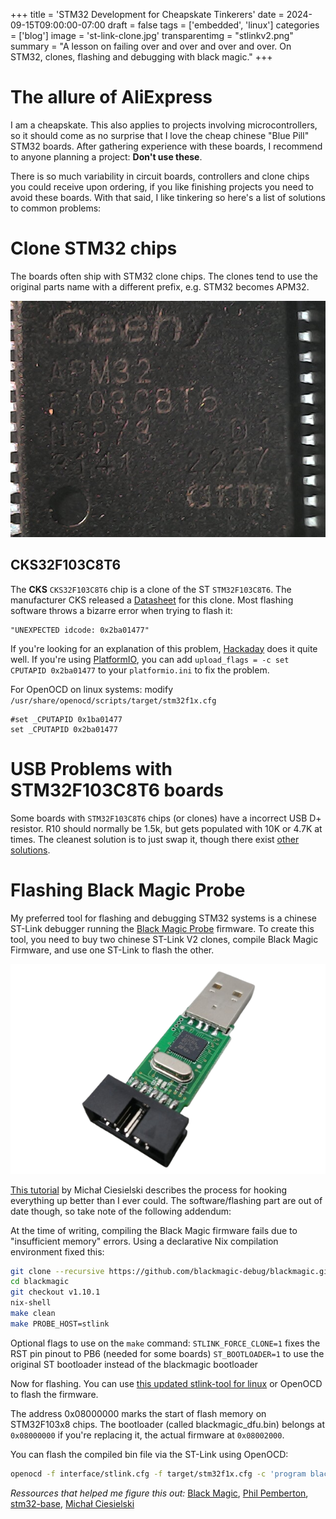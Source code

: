 +++
title = 'STM32 Development for Cheapskate Tinkerers'
date = 2024-09-15T09:00:00-07:00
draft = false
tags = ['embedded', 'linux']
categories = ['blog']
image = 'st-link-clone.jpg'
transparentimg = "stlinkv2.png"
summary = "A lesson on failing over and over and over and over. On STM32, clones, flashing and debugging with black magic."
+++

# The allure of AliExpress

I am a cheapskate. This also applies to projects involving microcontrollers, so it should come as no surprise that I love the cheap chinese "Blue Pill" STM32 boards. After gathering experience with these boards, I recommend to anyone planning a project: **Don't use these**.

There is so much variability in circuit boards, controllers and clone chips you could receive upon ordering, if you like finishing projects you need to avoid these boards. With that said, I like tinkering so here's a list of solutions to common problems:

# Clone STM32 chips

The boards often ship with STM32 clone chips. The clones tend to use the original parts name with a different prefix, e.g. STM32 becomes APM32.

![](st-link-clone.jpg)

## CKS32F103C8T6

The **CKS** ```CKS32F103C8T6``` chip is a clone of the ST ```STM32F103C8T6```. The manufacturer CKS released a [Datasheet](https://www.lcsc.com/datasheet/lcsc_datasheet_2304140030_CKS-CKS32F103C8T6_C556576.pdf) for this clone. Most flashing software throws a bizarre error when trying to flash it:

```
"UNEXPECTED idcode: 0x2ba01477"
```

If you're looking for an explanation of this problem, [Hackaday](https://hackaday.com/2020/10/22/stm32-clones-the-good-the-bad-and-the-ugly/) does it quite well. If you're using [PlatformIO](https://platformio.org/), you can add `upload_flags = -c set CPUTAPID 0x2ba01477` to your `platformio.ini` to fix the problem.

For OpenOCD on linux systems: modify ```/usr/share/openocd/scripts/target/stm32f1x.cfg```
```
#set _CPUTAPID 0x1ba01477
set _CPUTAPID 0x2ba01477
```

# USB Problems with STM32F103C8T6 boards

Some boards with `STM32F103C8T6` chips (or clones) have a incorrect USB D+ resistor. R10 should normally be 1.5k, but gets populated with 10K or 4.7K at times. The cleanest solution is to just swap it, though there exist [other solutions](http://amitesh-singh.github.io/stm32/2017/05/27/Overcoming-wrong-pullup-in-blue-pill.html).


# Flashing Black Magic Probe

My preferred tool for flashing and debugging STM32 systems is a chinese ST-Link debugger running the [Black Magic Probe](https://black-magic.org/) firmware. To create this tool, you need to buy two chinese ST-Link V2 clones, compile Black Magic Firmware, and use one ST-Link to flash the other.

![](stlinkv2.png)

[This tutorial](https://ciesie.com/post/black_magic_probe_stlink/) by Michał Ciesielski describes the process for hooking everything up better than I ever could. The software/flashing part are out of date though, so take note of the following addendum:

At the time of writing, compiling the Black Magic firmware fails due to "insufficient memory" errors. Using a declarative Nix compilation environment fixed this:

```bash
git clone --recursive https://github.com/blackmagic-debug/blackmagic.git
cd blackmagic
git checkout v1.10.1
nix-shell
make clean
make PROBE_HOST=stlink
```

Optional flags to use on the `make` command:
```STLINK_FORCE_CLONE=1``` fixes the RST pin pinout to PB6 (needed for some boards)
```ST_BOOTLOADER=1``` to use the original ST bootloader instead of the blackmagic bootloader

Now for flashing. You can use [this updated stlink-tool for linux](https://github.com/GabyPCgeeK/stlink-tool) or OpenOCD to flash the firmware.

The address 0x08000000 marks the start of flash memory on STM32F103x8 chips. The bootloader (called blackmagic_dfu.bin) belongs at `0x08000000` if you're replacing it, the actual firmware at `0x08002000`.

You can flash the compiled bin file via the ST-Link using OpenOCD:

```bash
openocd -f interface/stlink.cfg -f target/stm32f1x.cfg -c 'program blackmagic.bin verify reset exit 0x08002000'
```


*Ressources that helped me figure this out:*  [Black Magic](https://github.com/blackmagic-debug/blackmagic/tree/main/src/platforms/stlink#reverting-to-original-st-firmware-with-running-bmp-firmware), [Phil Pemberton](https://philpem.me.uk/elec/stlink-blackmagic), [stm32-base](https://stm32-base.org/boards/#debuggers), [Michał Ciesielski](https://ciesie.com/post/black_magic_probe_stlink/) 
